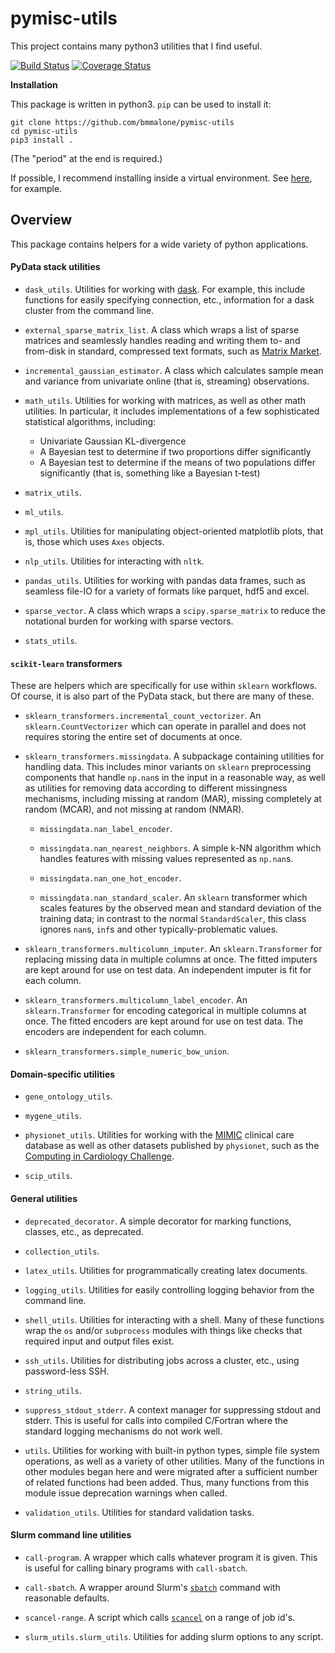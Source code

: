 # pymisc-utils
This project contains many python3 utilities that I find useful.

[![Build Status](https://travis-ci.org/bmmalone/pymisc-utils.svg?branch=dev)](https://travis-ci.org/bmmalone/pymisc-utils)
[![Coverage Status](https://coveralls.io/repos/github/bmmalone/pymisc-utils/badge.svg?branch=dev)](https://coveralls.io/github/bmmalone/pymisc-utils?branch=dev)

**Installation**

This package is written in python3. `pip` can be used to install it:

```
git clone https://github.com/bmmalone/pymisc-utils
cd pymisc-utils
pip3 install .
```

(The "period" at the end is required.)

If possible, I recommend installing inside a virtual environment. See 
[here](http://www.simononsoftware.com/virtualenv-tutorial-part-2/>), for example.

## Overview

This package contains helpers for a wide variety of python applications.

#### PyData stack utilities

* `dask_utils`. Utilities for working with [dask](https://dask.pydata.org/en/latest/).
    For example, this include functions for easily specifying connection, etc.,
    information for a dask cluster from the command line.
    
* `external_sparse_matrix_list`. A class which wraps a list of sparse matrices
    and seamlessly handles reading and writing them to- and from-disk in
    standard, compressed text formats, such as [Matrix Market](http://math.nist.gov/MatrixMarket/formats.html).

* `incremental_gaussian_estimator`. A class which calculates sample mean and
    variance from univariate online (that is, streaming) observations.

* `math_utils`. Utilities for working with matrices, as well as other
    math utilities. In particular, it includes implementations of a few
    sophisticated statistical algorithms, including:
    
    * Univariate Gaussian KL-divergence
    * A Bayesian test to determine if two proportions differ significantly
    * A Bayesian test to determine if the means of two populations differ
        significantly (that is, something like a Bayesian t-test)
        
* `matrix_utils`.

* `ml_utils`.

* `mpl_utils`. Utilities for manipulating object-oriented matplotlib plots, that
    is, those which uses `Axes` objects.
    
* `nlp_utils`. Utilities for interacting with `nltk`.
    
* `pandas_utils`. Utilities for working with pandas data frames, such as
    seamless file-IO for a variety of formats like parquet, hdf5 and excel.
    
* `sparse_vector`. A class which wraps a `scipy.sparse_matrix` to reduce the
    notational burden for working with sparse vectors.
    
* `stats_utils`.
    
#### `scikit-learn` transformers

These are helpers which are specifically for use within `sklearn` workflows.
Of course, it is also part of the PyData stack, but there are many of these.


* `sklearn_transformers.incremental_count_vectorizer`. An `sklearn.CountVectorizer` which can operate
    in parallel and does not requires storing the entire set of documents at
    once.
        
* `sklearn_transformers.missingdata`. A subpackage containing utilities for handling data. This
    includes minor variants on `sklearn` preprocessing components that handle
    `np.nan`s in the input in a reasonable way, as well as utilities for 
    removing data according to different
    missingness mechanisms, including missing at random (MAR), missing
    completely at random (MCAR), and not missing at random (NMAR).
    
    * `missingdata.nan_label_encoder`.
    
    * `missingdata.nan_nearest_neighbors`. A simple k-NN algorithm which handles features with
        missing values represented as `np.nan`s.
        
    * `missingdata.nan_one_hot_encoder`.
    
    * `missingdata.nan_standard_scaler`. An `sklearn` transformer which scales features by the
        observed mean and standard deviation of the training data; in contrast to
        the normal `StandardScaler`, this class ignores `nan`s, `inf`s and other
        typically-problematic values.
        
* `sklearn_transformers.multicolumn_imputer`. An `sklearn.Transformer` for replacing missing data
    in multiple columns at once. The fitted imputers are kept around for use
    on test data. An independent imputer is fit for each column.
    
* `sklearn_transformers.multicolumn_label_encoder`. An `sklearn.Transformer` for encoding categorical
    in multiple columns at once. The fitted encoders are kept around for use
    on test data. The encoders are independent for each column.
    
* `sklearn_transformers.simple_numeric_bow_union`.
    
#### Domain-specific utilities

* `gene_ontology_utils`.

* `mygene_utils`.

* `physionet_utils`. Utilities for working with the [MIMIC](https://mimic.physionet.org/)
    clinical care database as well as other datasets published by `physionet`,
    such as the [Computing in Cardiology Challenge](https://www.physionet.org/challenge/2012/).
    
* `scip_utils`.

#### General utilities
* `deprecated_decorator`. A simple decorator for marking functions, classes,
    etc., as deprecated.
    
* `collection_utils`.

* `latex_utils`. Utilities for programmatically creating latex documents.

* `logging_utils`. Utilities for easily controlling logging behavior from the
    command line.
    
* `shell_utils`. Utilities for interacting with a shell. Many of these functions
    wrap the `os` and/or `subprocess` modules with things like checks that
    required input and output files exist.
    
* `ssh_utils`. Utilities for distributing jobs across a cluster, etc., using
    password-less SSH.
    
* `string_utils`.
    
* `suppress_stdout_stderr`. A context manager for suppressing stdout and stderr.
    This is useful for calls into compiled C/Fortran where the standard logging
    mechanisms do not work well.

* `utils`. Utilities for working with built-in python types, simple file system
    operations, as well as a variety of other utilities. Many of the functions
    in other modules began here and were migrated after a sufficient number of
    related functions had been added. Thus, many functions from this module
    issue deprecation warnings when called.

* `validation_utils`. Utilities for standard validation tasks.
    
#### Slurm command line utilities

* `call-program`. A wrapper which calls whatever program it is given. This is
    useful for calling binary programs with `call-sbatch`.

* `call-sbatch`. A wrapper around Slurm's [`sbatch`](https://slurm.schedmd.com/sbatch.html)
    command with reasonable defaults.
    
* `scancel-range`. A script which calls [`scancel`](https://slurm.schedmd.com/scancel.html)
    on a range of job id's.
    
* `slurm_utils.slurm_utils`. Utilities for adding slurm options to any script.

